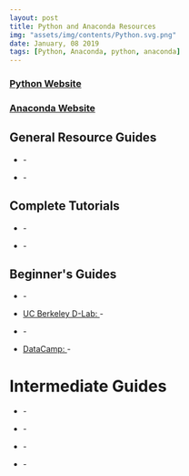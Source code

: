 ```yaml
---
layout: post
title: Python and Anaconda Resources
img: "assets/img/contents/Python.svg.png"
date: January, 08 2019
tags: [Python, Anaconda, python, anaconda]
---
```


### [Python Website](https://www.python.org/)
### [Anaconda Website](https://www.anaconda.com/download/)


## General Resource Guides
* []() - 

* []() - 

## Complete Tutorials
* []() - 

* []() - 

## Beginner's Guides
* []() - 

* [UC Berkeley D-Lab: ]() - 

* []() - 

* [DataCamp: ]() - 

# Intermediate Guides
* []() - 

* []() - 

* []() - 

* []() - 

